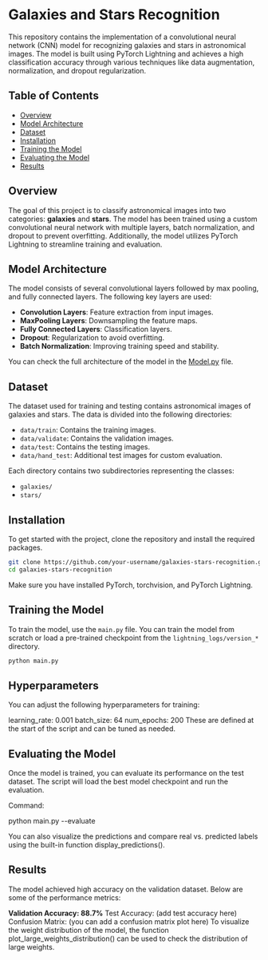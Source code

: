 # **Galaxies and Stars Recognition**

This repository contains the implementation of a convolutional neural network (CNN) model for recognizing galaxies and stars in astronomical images. The model is built using PyTorch Lightning and achieves a high classification accuracy through various techniques like data augmentation, normalization, and dropout regularization.

## Table of Contents
- [Overview](#overview)
- [Model Architecture](#model-architecture)
- [Dataset](#dataset)
- [Installation](#installation)
- [Training the Model](#training-the-model)
- [Evaluating the Model](#evaluating-the-model)
- [Results](#results)

## Overview

The goal of this project is to classify astronomical images into two categories: **galaxies** and **stars**. The model has been trained using a custom convolutional neural network with multiple layers, batch normalization, and dropout to prevent overfitting. Additionally, the model utilizes PyTorch Lightning to streamline training and evaluation.

## Model Architecture

The model consists of several convolutional layers followed by max pooling, and fully connected layers. The following key layers are used:

- **Convolution Layers**: Feature extraction from input images.
- **MaxPooling Layers**: Downsampling the feature maps.
- **Fully Connected Layers**: Classification layers.
- **Dropout**: Regularization to avoid overfitting.
- **Batch Normalization**: Improving training speed and stability.

You can check the full architecture of the model in the [Model.py](./Model.py) file.

## Dataset

The dataset used for training and testing contains astronomical images of galaxies and stars. The data is divided into the following directories:

- `data/train`: Contains the training images.
- `data/validate`: Contains the validation images.
- `data/test`: Contains the testing images.
- `data/hand_test`: Additional test images for custom evaluation.

Each directory contains two subdirectories representing the classes:
- `galaxies/`
- `stars/`

## Installation

To get started with the project, clone the repository and install the required packages.

```bash
git clone https://github.com/your-username/galaxies-stars-recognition.git
cd galaxies-stars-recognition
```
Make sure you have installed PyTorch, torchvision, and PyTorch Lightning.

## Training the Model

To train the model, use the `main.py` file. You can train the model from scratch or load a pre-trained checkpoint from the `lightning_logs/version_*` directory.

```bash
python main.py
```
## Hyperparameters
You can adjust the following hyperparameters for training:

learning_rate: 0.001
batch_size: 64
num_epochs: 200
These are defined at the start of the script and can be tuned as needed.

## Evaluating the Model
Once the model is trained, you can evaluate its performance on the test dataset. The script will load the best model checkpoint and run the evaluation.

Command:

python main.py --evaluate

You can also visualize the predictions and compare real vs. predicted labels using the built-in function display_predictions().

## Results
The model achieved high accuracy on the validation dataset. Below are some of the performance metrics:

**Validation Accuracy: 88.7%**
Test Accuracy: (add test accuracy here)
Confusion Matrix: (you can add a confusion matrix plot here)
To visualize the weight distribution of the model, the function plot_large_weights_distribution() can be used to check the distribution of large weights.

